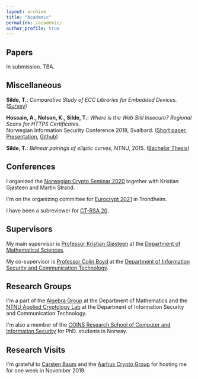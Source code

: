 ```yaml
---
layout: archive
title: "Academic"
permalink: /academic/
author_profile: true
---
```


## Papers

In submission. TBA.

## Miscellaneous

**Silde, T.**: _Comparative Study of ECC Libraries for Embedded Devices._ ([Survey](https://tjerandsilde.no/files/Comparative-Study-of-ECC-Libraries-for-Embedded-Devices.pdf))

**Hossain, A., Nelson, K.,  Silde, T.**: _Where is the Web Still Insecure? Regional Scans for HTTPS Certificates._  
Norwegian Information Security Conference 2018, Svalbard. ([Short paper](https://tjerandsilde.no/files/Where_is_the_web_still_insecure__Regional_scans_for_HTTPS_certificates.pdf), [Presentation](https://tjerandsilde.no/files/NISK_presentation.pdf), [Github](https://github.com/tjesi/security-scan))

**Silde, T.**: _Bilinear pairings of elliptic curves_, NTNU, 2015. ([Bachelor Thesis](https://tjerandsilde.no/files/Bachelor_Thesis.pdf))

## Conferences
I organized the [Norwegian Crypto Seminar 2020](https://wiki.math.ntnu.no/nks/nks20) together with Kristian Gjøsteen and Martin Strand.

I'm on the organizing committee for [Eurocrypt 2021](https://eurocrypt.iacr.org/2021) in Trondheim.

 I have been a subreviewer for [CT-RSA 20](https://link.springer.com/book/10.1007/978-3-030-40186-3).

## Supervisors
My main supervisor is [Professor Kristian Gjøsteen](https://www.ntnu.edu/employees/kristian.gjosteen) at the [Department of Mathematical Sciences](https://www.ntnu.edu/imf).

My co-supervisor is [Professor Colin Boyd](https://www.ntnu.edu/employees/colin.boyd) at the [Department of Information Security and Communication Technology](https://www.ntnu.edu/iik).

## Research Groups
I'm a part of the [Algebra Group](https://www.ntnu.edu/imf/research/algebra) at the Department of Mathematics and the [NTNU Applied Cryptology Lab](https://www.ntnu.edu/iik/nacl-lab) at the Department of Information Security and Communication Technology.

I'm also a member of the [COINS Research School of Computer and Information Security](https://coinsrs.no) for PhD. students in Norway.

## Research Visits
I'm grateful to [Carsten Baum](http://www.carstenbaum.com) and the [Aarhus Crypto Group](https://cs.au.dk/research/cryptography-and-security) for hosting me for one week in November 2019.
